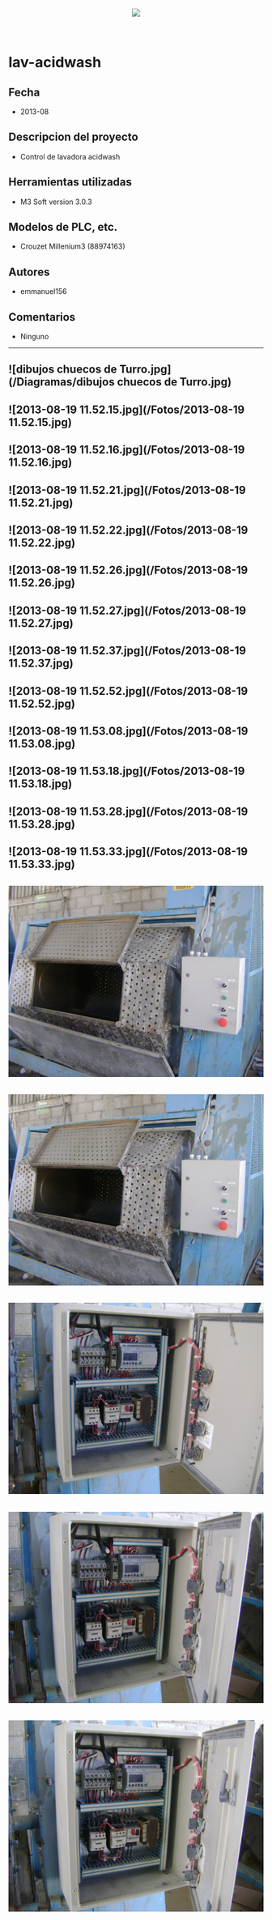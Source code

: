 <br/>
<p align="center">
  <img src="https://avatars2.githubusercontent.com/u/15052789?v=3&s=200">
</p>
<br/>

# lav-acidwash

## Fecha
* 2013-08

## Descripcion del proyecto
* Control de lavadora acidwash

## Herramientas utilizadas
* M3 Soft version 3.0.3

## Modelos de PLC, etc.
* Crouzet Millenium3 (88974163)

## Autores
* emmanuel156

## Comentarios
* Ninguno

---
![dibujos chuecos de Turro.jpg](/Diagramas/dibujos chuecos de Turro.jpg)
---
![2013-08-19 11.52.15.jpg](/Fotos/2013-08-19 11.52.15.jpg)
---
![2013-08-19 11.52.16.jpg](/Fotos/2013-08-19 11.52.16.jpg)
---
![2013-08-19 11.52.21.jpg](/Fotos/2013-08-19 11.52.21.jpg)
---
![2013-08-19 11.52.22.jpg](/Fotos/2013-08-19 11.52.22.jpg)
---
![2013-08-19 11.52.26.jpg](/Fotos/2013-08-19 11.52.26.jpg)
---
![2013-08-19 11.52.27.jpg](/Fotos/2013-08-19 11.52.27.jpg)
---
![2013-08-19 11.52.37.jpg](/Fotos/2013-08-19 11.52.37.jpg)
---
![2013-08-19 11.52.52.jpg](/Fotos/2013-08-19 11.52.52.jpg)
---
![2013-08-19 11.53.08.jpg](/Fotos/2013-08-19 11.53.08.jpg)
---
![2013-08-19 11.53.18.jpg](/Fotos/2013-08-19 11.53.18.jpg)
---
![2013-08-19 11.53.28.jpg](/Fotos/2013-08-19 11.53.28.jpg)
---
![2013-08-19 11.53.33.jpg](/Fotos/2013-08-19 11.53.33.jpg)
---
![DSC03406.JPG](/Fotos/DSC03406.JPG)
---
![DSC03407.JPG](/Fotos/DSC03407.JPG)
---
![DSC03408.JPG](/Fotos/DSC03408.JPG)
---
![DSC03409.JPG](/Fotos/DSC03409.JPG)
---
![DSC03410.JPG](/Fotos/DSC03410.JPG)
---
